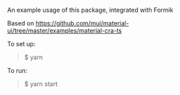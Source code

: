 An example usage of this package, integrated with Formik

Based on https://github.com/mui/material-ui/tree/master/examples/material-cra-ts

To set up:

> $ yarn

To run:

> $ yarn start
